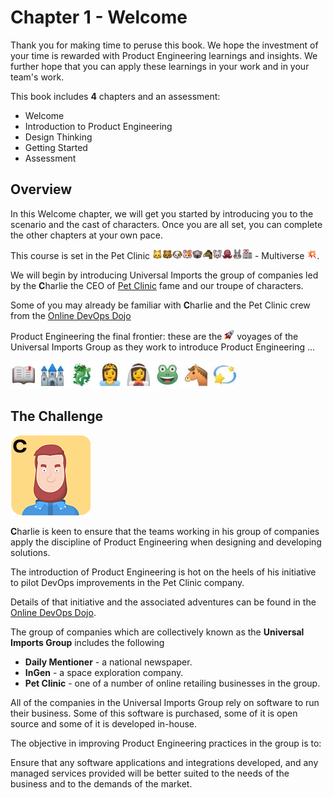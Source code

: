 # Chapter 1 - Welcome

Thank you for making time to peruse this book. We hope the investment of your time is rewarded with Product Engineering learnings and insights. We further hope that you can apply these learnings in your work and in your team's work.

This book includes **4** chapters and an assessment:

* Welcome
* Introduction to Product Engineering
* Design Thinking
* Getting Started
* Assessment

## Overview

In this Welcome chapter, we will get you started by introducing you to the scenario and the cast of characters. Once you are all set, you can complete the other chapters at your own pace.

This course is set in the Pet Clinic ![](assets/cat.png)![](assets/bear.png)![](assets/dog.png)![](assets/hamster.png)![](assets/koala.png)![](assets/horse.png)![](assets/mouse.png)![](assets/octopus.png)![](assets/rabbit.png)![](assets/hospital.png) - Multiverse ![](assets/boom.png).

We will begin by introducing Universal Imports the group of companies led by the **C**harlie the CEO of [Pet Clinic](https://dxc-technology.github.io/about-devops-dojo/modules/) fame and our troupe of characters.

Some of you may already be familiar with **C**harlie and the Pet Clinic crew from the [Online DevOps Dojo](https://dxc-technology.github.io/about-devops-dojo/modules/)

Product Engineering the final frontier: these are the ![](assets/rocket.png) voyages of the Universal Imports Group as they work to introduce Product Engineering ...

![](assets/onceuponatime.jpg)

## The Challenge

![](assets/charlie.png)

**C**harlie is keen to ensure that the teams working in his group of companies apply the discipline of Product Engineering when designing and developing solutions.

The introduction of Product Engineering is hot on the heels of his initiative to pilot DevOps improvements in the Pet Clinic company.

Details of that initiative and the associated adventures can be found in the [Online DevOps Dojo](https://dxc-technology.github.io/about-devops-dojo/modules/).

The group of companies which are collectively known as the **Universal Imports Group** includes the following

* **Daily Mentioner** - a national newspaper.
* **InGen** - a space exploration company.
* **Pet Clinic** - one of a number of online retailing businesses in the group.

All of the companies in the Universal Imports Group rely on software to run their business. Some of this software is purchased, some of it is open source and some of it is developed in-house.

The objective in improving Product Engineering practices in the group is to:

Ensure that any software applications and integrations developed, and any managed services provided will be better suited to the needs of the business and to the demands of the market.
